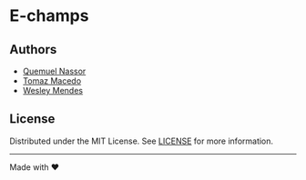 # E-champs



## Authors

- [Quemuel Nassor](https://github.com/Quemuel-Nassor)  
- [Tomaz Macedo](https://github.com/tomazalexandre)  
- [Wesley Mendes](https://github.com/WesGtoX)  


## License

Distributed under the MIT License. See [LICENSE](LICENSE.md) for more information.

---

Made with ♥

